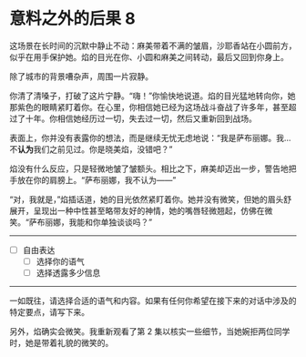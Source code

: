 # 意料之外的后果 8

这场景在长时间的沉默中静止不动：麻美带着不满的皱眉，沙耶香站在小圆前方，似乎在用手保护她。焰的目光在你、小圆和麻美之间转动，最后又回到你身上。

除了城市的背景嘈杂声，周围一片寂静。

你清了清嗓子，打破了这片宁静。“嗨！”你愉快地说道。焰的目光猛地转向你，她那紫色的眼睛紧盯着你。在心里，你相信她已经为这场战斗奋战了许多年，甚至超过了十年。你相信她经历过一切，失去过一切，然后又重新回到战场。

表面上，你并没有表露你的想法，而是继续无忧无虑地说：“我是萨布丽娜。我...不**认为**我们之前见过。你是晓美焰，没错吧？”

焰没有什么反应，只是轻微地皱了皱额头。相比之下，麻美却迈出一步，警告地把手放在你的肩膀上。“萨布丽娜，我不认为——”

“对，我就是，”焰插话道，她的目光依然紧盯着你。她并没有微笑，但她的眉头舒展开，呈现出一种中性甚至略带友好的神情，她的嘴唇轻微翘起，仿佛在微笑。“萨布丽娜，我能和你单独谈谈吗？”

---

- [ ] 自由表达
  - [ ] 选择你的语气
  - [ ] 选择透露多少信息

---

一如既往，请选择合适的语气和内容。如果有任何你希望在接下来的对话中涉及的特定要点，请写下来。

另外，焰确实会微笑。我重新观看了第 2 集以核实一些细节，当她婉拒两位同学时，她是带着礼貌的微笑的。
